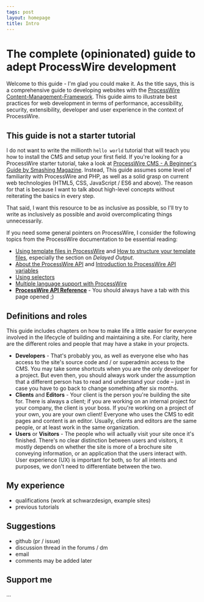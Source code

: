 ```yaml
---
tags: post
layout: homepage
title: Intro
---
```


# The complete (opinionated) guide to adept ProcessWire development

Welcome to this guide - I'm glad you could make it. As the title says, this is a comprehensive guide to developing websites with the [ProcessWire Content-Management-Framework](https://processwire.com/). This guide aims to illustrate best practices for web development in terms of performance, accessibility, security, extensibility, developer and user experience in the context of ProcessWire.

## This guide is not a starter tutorial

I do not want to write the millionth `hello world` tutorial that will teach you how to install the CMS and setup your first field. If you're looking for a ProcessWire starter tutorial, take a look at [ProcessWire CMS - A Beginner's Guide by Smashing Magazine](https://www.smashingmagazine.com/2016/07/the-aesthetic-of-non-opinionated-content-management-a-beginners-guide-to-processwire/). Instead, This guide assumes some level of familiarity with ProcessWire and PHP, as well as a solid grasp on current web technologies (HTML5, CSS, JavaScript / ES6 and above). The reason for that is because I want to talk about high-level concepts without reiterating the basics in every step.

That said, I want this resource to be as inclusive as possible, so I'll try to write as inclusively as possible and avoid overcomplicating things unnecessarily.

If you need some general pointers on ProcessWire, I consider the following topics from the ProcessWire documentation to be essential reading:

- [Using template files in ProcessWire](https://processwire.com/docs/start/templates/) and [How to structure your template files](https://processwire.com/docs/tutorials/how-to-structure-your-template-files/), especially the section on _Delayed Output_.
- [About the ProcessWire API](https://processwire.com/docs/start/api/) and [Introduction to ProcessWire API variables](https://processwire.com/docs/start/variables/)
- [Using selectors](https://processwire.com/docs/selectors/)
- [Multiple language support with ProcessWire](https://processwire.com/docs/multi-language-support/)
- **[ProcessWire API Reference](https://processwire.com/api/ref/)** - You should always have a tab with this page opened ;)

## Definitions and roles

This guide includes chapters on how to make life a little easier for everyone involved in the lifecycle of building and maintaining a site. For clarity, here are the different roles and people that may have a stake in your projects.

- **Developers** - That's probably you, as well as everyone else who has access to the site's source code and / or superadmin access to the CMS. You may take some shortcuts when you are the only developer for a project. But even then, you should always work under the assumption that a different person has to read and understand your code – just in case you have to go back to change something after six months.
- **Clients** and **Editors** - Your client is the person you're building the site for. There is always a client; if you are working on an internal project for your company, the client is your boss. If you're working on a project of your own, you are your own client! Everyone who uses the CMS to edit pages and content is an editor. Usually, clients and editors are the same people, or at least work in the same organization.
- **Users** or **Visitors** - The people who will actually visit your site once it's finished. There's no clear distinction between users and visitors, it mostly depends on whether the site is more of a brochure site conveying information, or an application that the users interact with. User experience (UX) is important for both, so for all intents and purposes, we don't need to differentiate between the two.

## My experience

- qualifications (work at schwarzdesign, example sites)
- previous tutorials

## Suggestions

- github (pr / issue)
- discussion thread in the forums / dm
- email
- comments may be added later

## Support me

...
